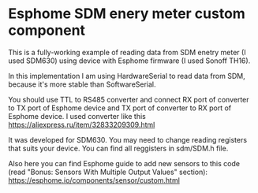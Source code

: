 # Esphome SDM enery meter custom component

This is a fully-working example of reading data from SDM enetry meter (I used SDM630) using device with Esphome firmware (I used Sonoff TH16).

In this implementation I am using HardwareSerial to read data from SDM, because it's more stable than SoftwareSerial.

You should use TTL to RS485 converter and connect RX port of converter to TX port of Esphome device and TX port of converter to RX port of Esphome device. I used converter like this https://aliexpress.ru/item/32833209309.html

It was developed for SDM630. You may need to change reading registers that suits your device. You can find all reggisters in sdm/SDM.h file.

Also here you can find Esphome guide to add new sensors to this code (read "Bonus: Sensors With Multiple Output Values" section): https://esphome.io/components/sensor/custom.html